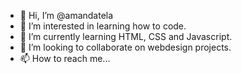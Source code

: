 - 👋 Hi, I’m @amandatela
- 👀 I’m interested in learning how to code.
- 🌱 I’m currently learning HTML, CSS and Javascript.
- 💞️ I’m looking to collaborate on webdesign projects.
- 📫 How to reach me...

<!---
amandatela/amandatela is a ✨ special ✨ repository because its `README.md` (this file) appears on your GitHub profile.
You can click the Preview link to take a look at your changes.
--->

